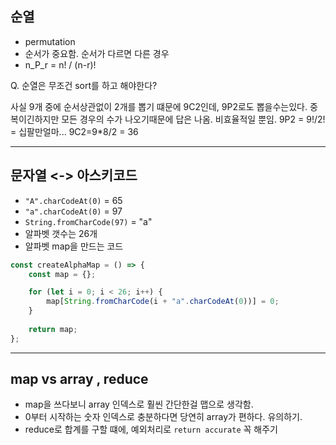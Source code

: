 ## 순열
- permutation
- 순서가 중요함. 순서가 다르면 다른 경우
- n_P_r = n! / (n-r)!

Q. 순열은 무조건 sort를 하고 해야한다?

사실 9개 중에 순서상관없이 2개를 뽑기 떄문에 9C2인데,
9P2로도 뽑을수는있다. 중복이긴하지만 모든 경우의 수가 나오기때문에 답은 나옴. 비효율적일 뿐임.
9P2 = 9!/2! = 십팔만얼마...
9C2=9*8/2 = 36

-----------------------------------------------
## 문자열 <-> 아스키코드
- `"A".charCodeAt(0)` = 65
- `"a".charCodeAt(0)` = 97
- `String.fromCharCode(97)` = "a"
- 알파벳 갯수는 26개
- 알파벳 map을 만드는 코드
```js
const createAlphaMap = () => {
	const map = {};

	for (let i = 0; i < 26; i++) {
		map[String.fromCharCode(i + "a".charCodeAt(0))] = 0;
	}
  
	return map;
};
```

-----------------------------------------------
## map vs array , reduce
- map을 쓰다보니 array 인덱스로 훨씬 간단한걸 맵으로 생각함.
- 0부터 시작하는 숫자 인덱스로 충분하다면 당연히 array가 편하다. 유의하기.
- reduce로 합계를 구할 떄에, 예외처리로 `return accurate` 꼭 해주기